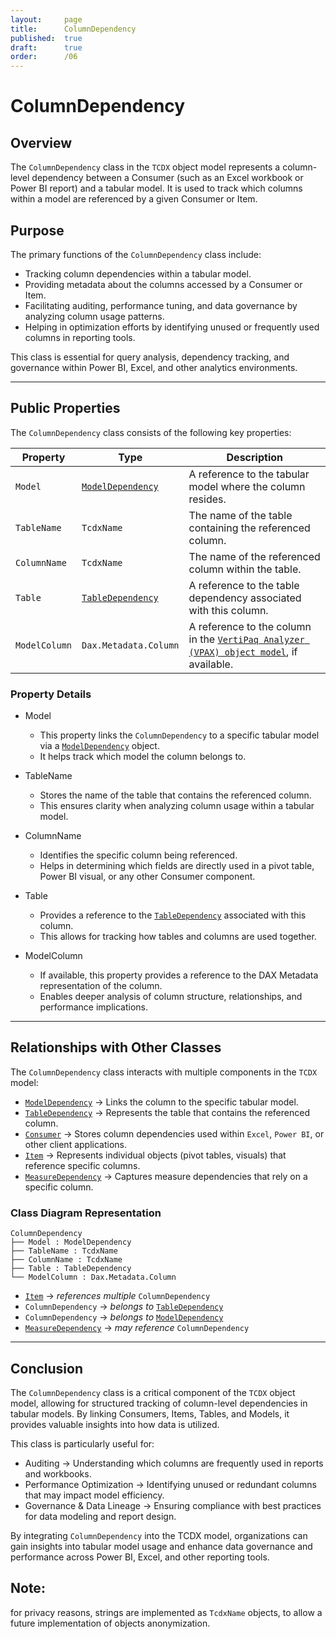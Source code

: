 ```yaml
---
layout:     page
title:      ColumnDependency
published:  true
draft:      true
order:      /06
---
```


# ColumnDependency

## Overview
The `ColumnDependency` class in the `TCDX` object model represents a column-level dependency between a Consumer (such as an Excel workbook or Power BI report) and a tabular model. It is used to track which columns within a model are referenced by a given Consumer or Item.

## Purpose
The primary functions of the `ColumnDependency` class include:
- Tracking column dependencies within a tabular model.
- Providing metadata about the columns accessed by a Consumer or Item.
- Facilitating auditing, performance tuning, and data governance by analyzing column usage patterns.
- Helping in optimization efforts by identifying unused or frequently used columns in reporting tools.

This class is essential for query analysis, dependency tracking, and governance within Power BI, Excel, and other analytics environments.

---

## Public Properties
The `ColumnDependency` class consists of the following key properties:

| Property    | Type                | Description  |
|----------------|------------------------|------------------|
| `Model`       | [`ModelDependency`](./ModelDependency.md)       | A reference to the tabular model where the column resides. |
| `TableName`   | `TcdxName`              | The name of the table containing the referenced column. |
| `ColumnName`  | `TcdxName`              | The name of the referenced column within the table. |
| `Table`       | [`TableDependency`](./TableDependency.md)       | A reference to the table dependency associated with this column. |
| `ModelColumn` | `Dax.Metadata.Column`   | A reference to the column in the [`VertiPaq Analyzer (VPAX) object model`](https://docs.sqlbi.com/vertipaq-analyzer/), if available. |

### Property Details
- Model  
  - This property links the `ColumnDependency` to a specific tabular model via a [`ModelDependency`](./ModelDependency.md) object.
  - It helps track which model the column belongs to.

- TableName  
  - Stores the name of the table that contains the referenced column.
  - This ensures clarity when analyzing column usage within a tabular model.

- ColumnName  
  - Identifies the specific column being referenced.
  - Helps in determining which fields are directly used in a pivot table, Power BI visual, or any other Consumer component.

- Table  
  - Provides a reference to the [`TableDependency`](./TableDependency.md) associated with this column.
  - This allows for tracking how tables and columns are used together.

- ModelColumn  
  - If available, this property provides a reference to the DAX Metadata representation of the column.
  - Enables deeper analysis of column structure, relationships, and performance implications.

---

## Relationships with Other Classes
The `ColumnDependency` class interacts with multiple components in the `TCDX` model:

- [`ModelDependency`](./ModelDependency.md) → Links the column to the specific tabular model.
- [`TableDependency`](./TableDependency.md) → Represents the table that contains the referenced column.
- [`Consumer`](../Consumer.md) → Stores column dependencies used within `Excel`, `Power BI`, or other client applications.
- [`Item`](../Item.md) → Represents individual objects (pivot tables, visuals) that reference specific columns.
- [`MeasureDependency`](./MeasureDependency.md) → Captures measure dependencies that rely on a specific column.

### Class Diagram Representation
```
ColumnDependency
├── Model : ModelDependency
├── TableName : TcdxName
├── ColumnName : TcdxName
├── Table : TableDependency
└── ModelColumn : Dax.Metadata.Column
```
- [`Item`](../Item.md) → *references multiple* `ColumnDependency`
- `ColumnDependency` → *belongs to* [`TableDependency`](./TableDependency.md)
- `ColumnDependency` → *belongs to* [`ModelDependency`](./ModelDependency.md)
- [`MeasureDependency`](./MeasureDependency.md) → *may reference* `ColumnDependency`

---

## Conclusion
The `ColumnDependency` class is a critical component of the `TCDX` object model, allowing for structured tracking of column-level dependencies in tabular models. By linking Consumers, Items, Tables, and Models, it provides valuable insights into how data is utilized.

This class is particularly useful for:
- Auditing → Understanding which columns are frequently used in reports and workbooks.
- Performance Optimization → Identifying unused or redundant columns that may impact model efficiency.
- Governance & Data Lineage → Ensuring compliance with best practices for data modeling and report design.

By integrating `ColumnDependency` into the TCDX model, organizations can gain insights into tabular model usage and enhance data governance and performance across Power BI, Excel, and other reporting tools.

## Note: 
for privacy reasons, strings are implemented as `TcdxName` objects, to allow a future implementation of objects anonymization.
